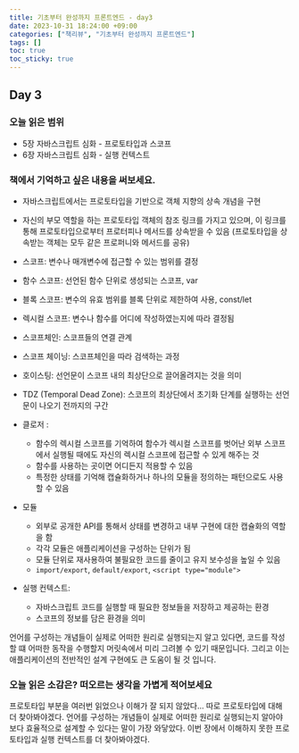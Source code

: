 ```yaml
---
title: 기초부터 완성까지 프론트엔드 - day3
date: 2023-10-31 18:24:00 +09:00
categories: ["책리뷰", "기초부터 완성까지 프론트엔드"]
tags: []
toc: true
toc_sticky: true
---
```


## Day 3

### 오늘 읽은 범위

- 5장 자바스크립트 심화 - 프로토타입과 스코프
- 6장 자바스크립트 심화 - 실행 컨텍스트

### 책에서 기억하고 싶은 내용을 써보세요.

- 자바스크립트에서는 프로토타입을 기반으로 객체 지향의 상속 개념을 구현

- 자신의 부모 역할을 하는 프로토타입 객체의 참조 링크를 가지고 있으며, 이 링크를 통해 프로토타입으로부터 프로터피나 메서드를 상속받을 수 있음 (프로토타입을 상속받는 객체는 모두 같은 프로퍼니와 메서드를 공유)

- 스코프: 변수나 매개변수에 접근할 수 있는 범위를 결정

- 함수 스코프: 선언된 함수 단위로 생성되는 스코프, var

- 블록 스코프: 변수의 유효 범위를 블록 단위로 제한하여 사용, const/let

- 렉시컬 스코프: 변수나 함수를 어디에 작성하였는지에 따라 결정됨

- 스코프체인: 스코프들의 연결 관계

- 스코프 체이닝: 스코프체인을 따라 검색하는 과정

- 호이스팅: 선언문이 스코프 내의 최상단으로 끌어올려지는 것을 의미

- TDZ (Temporal Dead Zone): 스코프의 최상단에서 초기화 단계를 실행하는 선언문이 나오기 전까지의 구간

- 클로저 :

  - 함수의 렉시컬 스코프를 기억하여 함수가 렉시컬 스코프를 벗어난 외부 스코프에서 실행될 때에도 자신의 렉시컬 스코프에 접근할 수 있게 해주는 것
  - 함수를 사용하는 곳이면 어디든지 적용할 수 있음
  - 특정한 상태를 기억해 캡슐화하거나 하나의 모듈을 정의하는 패턴으로도 사용할 수 있음

- 모듈

  - 외부로 공개한 API를 통해서 상태를 변경하고 내부 구현에 대한 캡슐화의 역할을 함
  - 각각 모듈은 애플리케이션을 구성하는 단위가 됨
  - 모듈 단위로 재사용하여 불필요한 코드를 줄이고 유지 보수성을 높일 수 있음
  - `import/export`, `default/export`, `<script type="module">`

- 실행 컨텍스트:
  - 자바스크립트 코드를 실행할 때 필요한 정보들을 저장하고 제공하는 환경
  - 스코프의 정보를 담은 환경을 의미

언어를 구성하는 개념들이 실제로 어떠한 원리로 실행되는지 알고 있다면, 코드를 작성할 떄 어떠한 동작을 수행할지 머릿속에서 미리 그려볼 수 있기 때문입니다. 그리고 이는 애플리케이션의 전반적인 설계 구현에도 큰 도움이 될 것 입니다.

### 오늘 읽은 소감은? 떠오르는 생각을 가볍게 적어보세요

프로토타입 부분을 여러번 읽었으나 이해가 잘 되지 않았다... 따로 프로토타입에 대해 더 찾아봐야겠다. 언어를 구성하는 개념들이 실제로 어떠한 원리로 실행되는지 알아야 보다 효율적으로 설계할 수 있다는 말이 가장 와닿았다.
이번 장에서 이해하지 못한 프로토타입과 실행 컨텍스트를 더 찾아봐야겠다.
